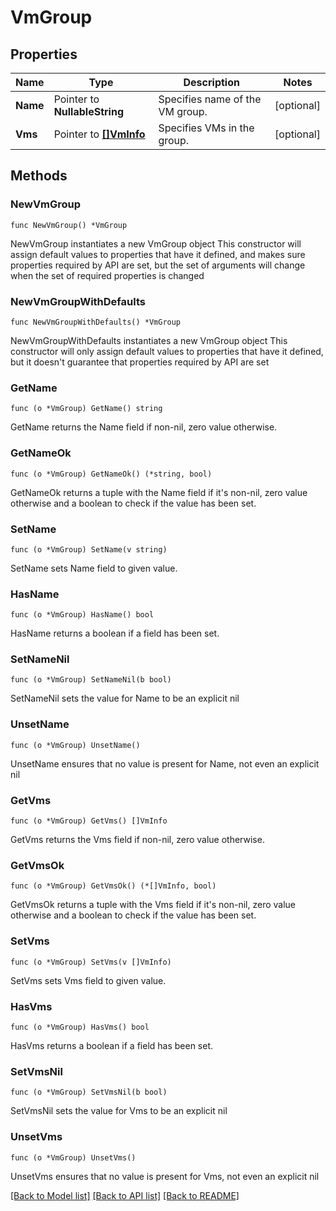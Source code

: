 # VmGroup

## Properties

Name | Type | Description | Notes
------------ | ------------- | ------------- | -------------
**Name** | Pointer to **NullableString** | Specifies name of the VM group. | [optional] 
**Vms** | Pointer to [**[]VmInfo**](VmInfo.md) | Specifies VMs in the group. | [optional] 

## Methods

### NewVmGroup

`func NewVmGroup() *VmGroup`

NewVmGroup instantiates a new VmGroup object
This constructor will assign default values to properties that have it defined,
and makes sure properties required by API are set, but the set of arguments
will change when the set of required properties is changed

### NewVmGroupWithDefaults

`func NewVmGroupWithDefaults() *VmGroup`

NewVmGroupWithDefaults instantiates a new VmGroup object
This constructor will only assign default values to properties that have it defined,
but it doesn't guarantee that properties required by API are set

### GetName

`func (o *VmGroup) GetName() string`

GetName returns the Name field if non-nil, zero value otherwise.

### GetNameOk

`func (o *VmGroup) GetNameOk() (*string, bool)`

GetNameOk returns a tuple with the Name field if it's non-nil, zero value otherwise
and a boolean to check if the value has been set.

### SetName

`func (o *VmGroup) SetName(v string)`

SetName sets Name field to given value.

### HasName

`func (o *VmGroup) HasName() bool`

HasName returns a boolean if a field has been set.

### SetNameNil

`func (o *VmGroup) SetNameNil(b bool)`

 SetNameNil sets the value for Name to be an explicit nil

### UnsetName
`func (o *VmGroup) UnsetName()`

UnsetName ensures that no value is present for Name, not even an explicit nil
### GetVms

`func (o *VmGroup) GetVms() []VmInfo`

GetVms returns the Vms field if non-nil, zero value otherwise.

### GetVmsOk

`func (o *VmGroup) GetVmsOk() (*[]VmInfo, bool)`

GetVmsOk returns a tuple with the Vms field if it's non-nil, zero value otherwise
and a boolean to check if the value has been set.

### SetVms

`func (o *VmGroup) SetVms(v []VmInfo)`

SetVms sets Vms field to given value.

### HasVms

`func (o *VmGroup) HasVms() bool`

HasVms returns a boolean if a field has been set.

### SetVmsNil

`func (o *VmGroup) SetVmsNil(b bool)`

 SetVmsNil sets the value for Vms to be an explicit nil

### UnsetVms
`func (o *VmGroup) UnsetVms()`

UnsetVms ensures that no value is present for Vms, not even an explicit nil

[[Back to Model list]](../README.md#documentation-for-models) [[Back to API list]](../README.md#documentation-for-api-endpoints) [[Back to README]](../README.md)


